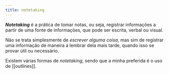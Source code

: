 ```yaml
---
title: notetaking
---
```


***Notetaking*** é a prática de tomar notas, ou seja, registrar informações a partir de uma fonte de informações, que pode ser escrita, verbal ou visual.

Não se trata simplesmente de *escrever alguma coisa*, mas sim de registrar uma informação de maneira a lembrar dela mais tarde, quando isso se provar útil ou necessário.

Existem várias formas de *notetaking*, sendo que a minha preferida é o uso de [[outlines]].